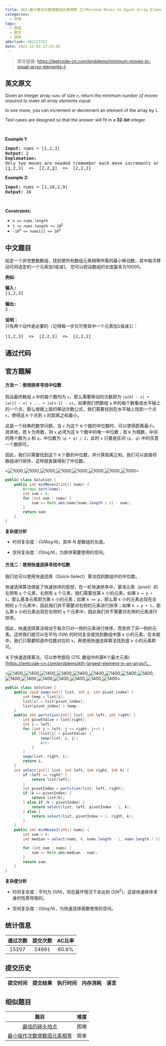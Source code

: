 ```yaml
---
title: 462-最少移动次数使数组元素相等 II(Minimum Moves to Equal Array Elements II)
categories:
  - 中等
tags:
  - 数组
  - 数学
  - 排序
abbrlink: 401127357
date: 2021-12-03 22:45:02
---
```


> 原文链接: https://leetcode-cn.com/problems/minimum-moves-to-equal-array-elements-ii


## 英文原文
<div><p>Given an integer array <code>nums</code> of size <code>n</code>, return <em>the minimum number of moves required to make all array elements equal</em>.</p>

<p>In one move, you can increment or decrement an element of the array by <code>1</code>.</p>

<p>Test cases are designed so that the answer will fit in a <strong>32-bit</strong> integer.</p>

<p>&nbsp;</p>
<p><strong>Example 1:</strong></p>

<pre>
<strong>Input:</strong> nums = [1,2,3]
<strong>Output:</strong> 2
<strong>Explanation:</strong>
Only two moves are needed (remember each move increments or decrements one element):
[<u>1</u>,2,3]  =&gt;  [2,2,<u>3</u>]  =&gt;  [2,2,2]
</pre>

<p><strong>Example 2:</strong></p>

<pre>
<strong>Input:</strong> nums = [1,10,2,9]
<strong>Output:</strong> 16
</pre>

<p>&nbsp;</p>
<p><strong>Constraints:</strong></p>

<ul>
	<li><code>n == nums.length</code></li>
	<li><code>1 &lt;= nums.length &lt;= 10<sup>5</sup></code></li>
	<li><code>-10<sup>9</sup> &lt;= nums[i] &lt;= 10<sup>9</sup></code></li>
</ul>
</div>

## 中文题目
<div><p>给定一个非空整数数组，找到使所有数组元素相等所需的最小移动数，其中每次移动可将选定的一个元素加1或减1。 您可以假设数组的长度最多为10000。</p>

<p><strong>例如:</strong></p>

<pre>
<strong>输入:</strong>
[1,2,3]

<strong>输出:</strong>
2

<strong>说明：
</strong>只有两个动作是必要的（记得每一步仅可使其中一个元素加1或减1）： 

[1,2,3]  =&gt;  [2,2,3]  =&gt;  [2,2,2]
</pre>
</div>

## 通过代码
<RecoDemo>
</RecoDemo>


## 官方题解
#### 方法一：使用排序寻找中位数

假设最终数组 `a` 中的每个数均为 `x`，那么需要移动的次数即为 `|a[0] - x| + |a[1] - x| + ... + |a[n-1] - x|`。如果我们把数组 `a` 中的每个数看成水平轴上的一个点，那么根据上面的移动次数公式，我们需要找到在水平轴上找到一个点 `x`，使得这 `N` 个点到 `x` 的距离之和最小。

这是一个经典的数学问题，当 `x` 为这个 `N` 个数的中位数时，可以使得距离最小。具体地，若 `N` 为奇数，则 `x` 必须为这 `N` 个数中的唯一中位数；若 `N` 为偶数，中间的两个数为 `p` 和 `q`，中位数为 `(p + q) / 2`，此时 `x` 只要是区间 `[p, q]` 中的任意一个数即可。

因此，我们只需要找到这个 `N` 个数的中位数，并计算距离之和。我们可以直接将数组进行排序，这样就直接得到了中位数。

<![1000](../images/minimum-moves-to-equal-array-elements-ii-0.jpg),![1000](../images/minimum-moves-to-equal-array-elements-ii-1.jpg),![1000](../images/minimum-moves-to-equal-array-elements-ii-2.jpg),![1000](../images/minimum-moves-to-equal-array-elements-ii-3.jpg),![1000](../images/minimum-moves-to-equal-array-elements-ii-4.jpg),![1000](../images/minimum-moves-to-equal-array-elements-ii-5.jpg),![1000](../images/minimum-moves-to-equal-array-elements-ii-6.jpg),![1000](../images/minimum-moves-to-equal-array-elements-ii-7.jpg)>

```Java [sol1]
public class Solution {
    public int minMoves2(int[] nums) {
        Arrays.sort(nums);
        int sum = 0;
        for (int num : nums) {
            sum += Math.abs(nums[nums.length / 2] - num);
        }
        return sum;
    }
}
```

**复杂度分析**

* 时间复杂度：$O(N \log N)$，其中 $N$ 是数组的长度。

* 空间复杂度：$O(\log N)$，为排序需要使用的空间。

#### 方法二：使用快速选择寻找中位数

我们也可以使用快速选择（Quick-Select）算法找到数组中的中位数。

快速选择算法借鉴了快速排序的思想，在一轮快速排序中，基准元素（pivot）的左侧有 `p` 个元素，右侧有 `q` 个元素，我们需要找第 `k` 小的元素。如果 `k = p + 1`，那么基准元素即为第 `k` 小的元素；如果 `k <= p`，那么第 `k` 小的元素出现在左侧的 `p` 个元素中，因此我们并不需要对右侧的元素进行排序；如果 `k > p + 1`，那么第 `k` 小的元素出现在右侧的 `q` 个元素中，因此我们并不需要对左侧的元素进行排序。

因此，快速选择算法相当于每次只对一侧的元素进行排序，而舍弃了另一侧的元素。这样我们就可以在平均 $O(N)$ 的时间复杂度找到数组中第 `k` 小的元素。在本题中，我们只需要知道中位数对应的 `k`，再使用快速选择算法找到底 `k` 小的元素即可。

关于快速选择算法，可以参考题目 (215. 数组中的第K个最大元素)[https://leetcode-cn.com/problems/kth-largest-element-in-an-array/]。
 
<![1400](../images/minimum-moves-to-equal-array-elements-ii-8.jpg),![1400](../images/minimum-moves-to-equal-array-elements-ii-9.jpg),![1400](../images/minimum-moves-to-equal-array-elements-ii-10.jpg),![1400](../images/minimum-moves-to-equal-array-elements-ii-11.jpg),![1400](../images/minimum-moves-to-equal-array-elements-ii-12.jpg),![1400](../images/minimum-moves-to-equal-array-elements-ii-13.jpg),![1400](../images/minimum-moves-to-equal-array-elements-ii-14.jpg),![1400](../images/minimum-moves-to-equal-array-elements-ii-15.jpg),![1400](../images/minimum-moves-to-equal-array-elements-ii-16.jpg),![1400](../images/minimum-moves-to-equal-array-elements-ii-17.jpg),![1400](../images/minimum-moves-to-equal-array-elements-ii-18.jpg),![1400](../images/minimum-moves-to-equal-array-elements-ii-19.jpg),![1400](../images/minimum-moves-to-equal-array-elements-ii-20.jpg),![1400](../images/minimum-moves-to-equal-array-elements-ii-21.jpg),![1400](../images/minimum-moves-to-equal-array-elements-ii-22.jpg),![1400](../images/minimum-moves-to-equal-array-elements-ii-23.jpg)>

```Java [sol2]
public class Solution {
    public void swap(int[] list, int i, int pivot_index) {
        int temp = list[i];
        list[i] = list[pivot_index];
        list[pivot_index] = temp;
    }
    public int partition(int[] list, int left, int right) {
        int pivotValue = list[right];
        int i = left;
        for (int j = left; j <= right; j++) {
            if (list[j] < pivotValue) {
                swap(list, i, j);
                i++;
            }
        }
        swap(list, right, i);
        return i;
    }
    int select(int[] list, int left, int right, int k) {
        if (left == right) {
            return list[left];
        }
        int pivotIndex = partition(list, left, right);
        if (k == pivotIndex) {
            return list[k];
        } else if (k < pivotIndex) {
            return select(list, left, pivotIndex - 1, k);
        } else {
            return select(list, pivotIndex + 1, right, k);
        }
    }
    public int minMoves2(int[] nums) {
        int sum = 0;
        int median = select(nums, 0, nums.length - 1, nums.length / 2);

        for (int num : nums) {
            sum += Math.abs(median - num);
        }
        return sum;
    }
}
```

**复杂度分析**

* 时间复杂度：平均为 $O(N)$，但在最坏情况下会达到 $O(N^2)$，这是快速排序本身的性质导致的。

* 空间复杂度：$O(\log N)$，为快速选择需要使用的空间。

## 统计信息
| 通过次数 | 提交次数 | AC比率 |
| :------: | :------: | :------: |
|    15207    |    24991    |   60.8%   |

## 提交历史
| 提交时间 | 提交结果 | 执行时间 |  内存消耗  | 语言 |
| :------: | :------: | :------: | :--------: | :--------: |


## 相似题目
|                             题目                             | 难度 |
| :----------------------------------------------------------: | :---------: |
| [最佳的碰头地点](https://leetcode-cn.com/problems/best-meeting-point/) | 困难|
| [最小操作次数使数组元素相等](https://leetcode-cn.com/problems/minimum-moves-to-equal-array-elements/) | 简单|
